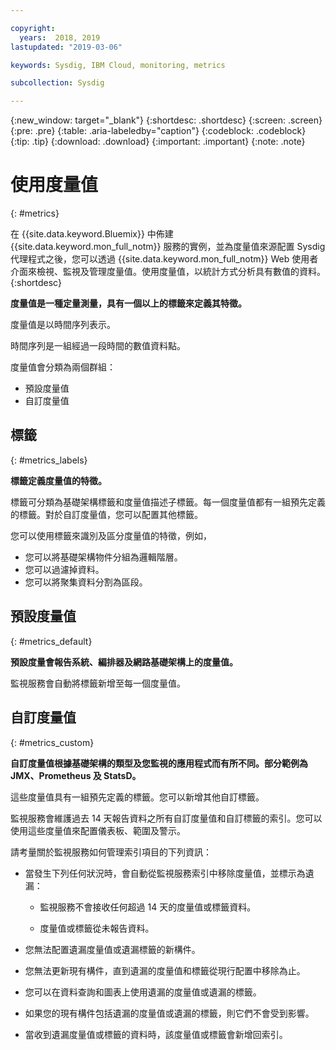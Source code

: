 ```yaml
---

copyright:
  years:  2018, 2019
lastupdated: "2019-03-06"

keywords: Sysdig, IBM Cloud, monitoring, metrics

subcollection: Sysdig

---
```


{:new_window: target="_blank"}
{:shortdesc: .shortdesc}
{:screen: .screen}
{:pre: .pre}
{:table: .aria-labeledby="caption"}
{:codeblock: .codeblock}
{:tip: .tip}
{:download: .download}
{:important: .important}
{:note: .note}

# 使用度量值
{: #metrics}

在 {{site.data.keyword.Bluemix}} 中佈建 {{site.data.keyword.mon_full_notm}} 服務的實例，並為度量值來源配置 Sysdig 代理程式之後，您可以透過 {{site.data.keyword.mon_full_notm}} Web 使用者介面來檢視、監視及管理度量值。使用度量值，以統計方式分析具有數值的資料。
{:shortdesc}


**度量值是一種定量測量，具有一個以上的標籤來定義其特徵。**

度量值是以時間序列表示。 

時間序列是一組經過一段時間的數值資料點。 

度量值會分類為兩個群組： 

* 預設度量值 
* 自訂度量值


## 標籤
{: #metrics_labels}

**標籤定義度量值的特徵。**

標籤可分類為基礎架構標籤和度量值描述子標籤。每一個度量值都有一組預先定義的標籤。對於自訂度量值，您可以配置其他標籤。 

您可以使用標籤來識別及區分度量值的特徵，例如，
* 您可以將基礎架構物件分組為邏輯階層。 
* 您可以過濾掉資料。 
* 您可以將聚集資料分割為區段。 


## 預設度量值 
{: #metrics_default}

**預設度量會報告系統、編排器及網路基礎架構上的度量值。**

監視服務會自動將標籤新增至每一個度量值。


## 自訂度量值
{: #metrics_custom}

**自訂度量值根據基礎架構的類型及您監視的應用程式而有所不同。部分範例為 JMX、Prometheus 及 StatsD。**

這些度量值具有一組預先定義的標籤。您可以新增其他自訂標籤。

監視服務會維護過去 14 天報告資料之所有自訂度量值和自訂標籤的索引。您可以使用這些度量值來配置儀表板、範圍及警示。

請考量關於監視服務如何管理索引項目的下列資訊：
*  當發生下列任何狀況時，會自動從監視服務索引中移除度量值，並標示為遺漏：
    
    * 監視服務不會接收任何超過 14 天的度量值或標籤資料。
    
    * 度量值或標籤從未報告資料。

* 您無法配置遺漏度量值或遺漏標籤的新構件。 
* 您無法更新現有構件，直到遺漏的度量值和標籤從現行配置中移除為止。
* 您可以在資料查詢和圖表上使用遺漏的度量值或遺漏的標籤。 
* 如果您的現有構件包括遺漏的度量值或遺漏的標籤，則它們不會受到影響。
* 當收到遺漏度量值或標籤的資料時，該度量值或標籤會新增回索引。



